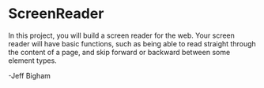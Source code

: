 # ScreenReader
In this project, you will build a screen reader for the web. Your screen reader will have basic functions, such as being able to read straight through the content of a page, and skip forward or backward between some element types.

-Jeff Bigham

